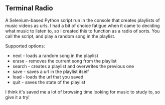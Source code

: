 ## Terminal Radio

A Selenium-based Python script run in the console that creates playlists of music videos as urls. I had a bit of choice fatigue when it came to deciding what music to listen to, so I created this to function as a radio of sorts. You call the script, and play a random song in the playlist.

Supported options:
* next - loads a random song in the playlist
* erase - removes the current song from the playlist
* search - creates a playlist and overwrites the previous one
* save - saves a url in the playlist itself
* load - loads the url that you saved
* quit - saves the state of the playlist

I think it's saved me a lot of browsing time looking for music to study to, so give it a try!
